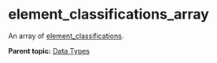 # element_classifications_array

An array of [element_classifications](r_element_classifications.md#).

**Parent topic:** [Data Types](../data_types/c_datatypes.md)

